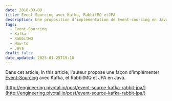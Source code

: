 ```yaml
---
date: 2018-03-09
title: Event Sourcing avec Kafka, RabbitMQ etJPA
description: Une proposition d’implémentation de Event-sourcing en Java avec Kafka, RabbitMQ et JPA.
tags:
  - Event-Sourcing
  - Kafka
  - RabbitMQ
  - How-to
  - Java
draft: false
date_updated: 2025-01-25T19:10
---
```

Dans cet article, In this article, l'auteur propose une façon d'implémenter [Event-Sourcing](/glossaire/event-sourcing) avec Kafka, et RabbitMQ et JPA en Java. 

[http://engineering.pivotal.io/post/event-source-kafka-rabbit-jpa/](http://engineering.pivotal.io/post/event-source-kafka-rabbit-jpa/)
